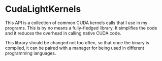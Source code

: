 # CudaLightKernels

This API is a collection of common CUDA kernels calls that I use in my programs. This is by no means a fully-fledged library. It simplifies the code and it reduces the overhead in calling native CUDA code.

This library should be changed not too often, so that once the binary is compiled, it can be paired with a manager for being used in different programming languages. 
